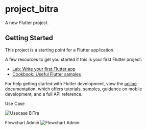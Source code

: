 # project_bitra

A new Flutter project.

## Getting Started

This project is a starting point for a Flutter application.

A few resources to get you started if this is your first Flutter project:

- [Lab: Write your first Flutter app](https://docs.flutter.dev/get-started/codelab)
- [Cookbook: Useful Flutter samples](https://docs.flutter.dev/cookbook)

For help getting started with Flutter development, view the
[online documentation](https://docs.flutter.dev/), which offers tutorials,
samples, guidance on mobile development, and a full API reference.

Use Case

![Usecase BiTra](https://github.com/Egyputrap7/090_BiTra/assets/96332093/a24de635-19c7-4aad-b5c1-b8f67649ebc9)

Flowchart Admin
![Flowchart Admin](https://github.com/Egyputrap7/090_BiTra/assets/96332093/14d75f43-77be-44aa-b232-161230d87031)


